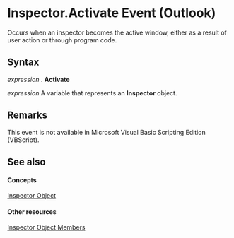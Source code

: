 
# Inspector.Activate Event (Outlook)

Occurs when an inspector becomes the active window, either as a result of user action or through program code. 


## Syntax

 _expression_ . **Activate**

 _expression_ A variable that represents an **Inspector** object.


## Remarks

This event is not available in Microsoft Visual Basic Scripting Edition (VBScript).


## See also


#### Concepts


[Inspector Object](d7384756-669c-0549-1032-c3b864187994.md)
#### Other resources


[Inspector Object Members](acd3e13f-4727-7966-d2a5-a95e4528425c.md)
